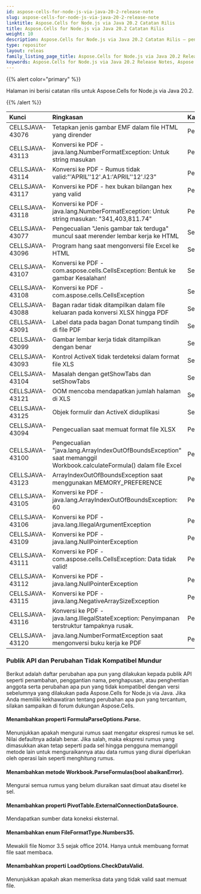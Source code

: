```yaml
---
id: aspose-cells-for-node-js-via-java-20-2-release-note
slug: aspose-cells-for-node-js-via-java-20-2-release-note
linktitle: Aspose.Cells for Node.js via Java 20.2 Catatan Rilis
title: Aspose.Cells for Node.js via Java 20.2 Catatan Rilis
weight: 10
description: Aspose.Cells for Node.js via Java 20.2 Catatan Rilis – penyempurnaan terkini, fitur baru, dan perbaikan
type: repositor
layout: releas
family_listing_page_title: Aspose.Cells for Node.js via Java 20.2 Release Note
keywords: Aspose.Cells for Node.js via Java 20.2 Release Notes, Aspose.Cells for Node.js via Java 20.2 updates and fixe
---
```

{{% alert color="primary" %}} 

Halaman ini berisi catatan rilis untuk Aspose.Cells for Node.js via Java 20.2.

{{% /alert %}} 

|**Kunci**|**Ringkasan**|**Kategori**|
| :- | :- | :- |
|CELLSJAVA-43076|Tetapkan jenis gambar EMF dalam file HTML yang dirender|Peningkatan|
|CELLSJAVA-43113|Konversi ke PDF - java.lang.NumberFormatException: Untuk string masukan|Peningkatan|
|CELLSJAVA-43114|Konversi ke PDF - Rumus tidak valid:"'APRIL''12'.A1:'APRIL''12'.I23"|Peningkatan|
|CELLSJAVA-43117|Konversi ke PDF - hex bukan bilangan hex yang valid|Peningkatan|
|CELLSJAVA-43118|Konversi ke PDF - java.lang.NumberFormatException: Untuk string masukan: "341,403,811.74"|Peningkatan|
|CELLSJAVA-43077|Pengecualian "Jenis gambar tak terduga" muncul saat merender lembar kerja ke HTML|Serangga|
|CELLSJAVA-43096|Program hang saat mengonversi file Excel ke HTML|Serangga|
|CELLSJAVA-43107|Konversi ke PDF - com.aspose.cells.CellsException: Bentuk ke gambar Kesalahan!|Serangga|
|CELLSJAVA-43108|Konversi ke PDF - com.aspose.cells.CellsException|Serangga|
|CELLSJAVA-43088|Bagan radar tidak ditampilkan dalam file keluaran pada konversi XLSX hingga PDF|Serangga|
|CELLSJAVA-43091|Label data pada bagan Donat tumpang tindih di file PDF|Serangga|
|CELLSJAVA-43099|Gambar lembar kerja tidak ditampilkan dengan benar|Serangga|
|CELLSJAVA-43093|Kontrol ActiveX tidak terdeteksi dalam format file XLS|Serangga|
|CELLSJAVA-43104|Masalah dengan getShowTabs dan setShowTabs|Serangga|
|CELLSJAVA-43121|OOM mencoba mendapatkan jumlah halaman di XLS|Serangga|
|CELLSJAVA-43125|Objek formulir dan ActiveX diduplikasi|Serangga|
|CELLSJAVA-43094|Pengecualian saat memuat format file XLSX|Pengecualian|
|CELLSJAVA-43100|Pengecualian "java.lang.ArrayIndexOutOfBoundsException" saat memanggil Workbook.calculateFormula() dalam file Excel|Pengecualian|
|CELLSJAVA-43123|ArrayIndexOutOfBoundsException saat menggunakan MEMORY_PREFERENCE|Pengecualian|
|CELLSJAVA-43105|Konversi ke PDF - java.lang.ArrayIndexOutOfBoundsException: 60|Pengecualian|
|CELLSJAVA-43106|Konversi ke PDF - java.lang.IllegalArgumentException|Pengecualian|
|CELLSJAVA-43109|Konversi ke PDF - java.lang.NullPointerException|Pengecualian|
|CELLSJAVA-43111|Konversi ke PDF - com.aspose.cells.CellsException: Data tidak valid!|Pengecualian|
|CELLSJAVA-43112|Konversi ke PDF - java.lang.NullPointerException|Pengecualian|
|CELLSJAVA-43115|Konversi ke PDF - java.lang.NegativeArraySizeException|Pengecualian|
|CELLSJAVA-43116|Konversi ke PDF - java.lang.IllegalStateException: Penyimpanan terstruktur tampaknya rusak.|Pengecualian|
|CELLSJAVA-43120|java.lang.NumberFormatException saat mengonversi buku kerja ke PDF|Pengecualian|
###  **Publik API dan Perubahan Tidak Kompatibel Mundur**
Berikut adalah daftar perubahan apa pun yang dilakukan kepada publik API seperti penambahan, penggantian nama, penghapusan, atau penghentian anggota serta perubahan apa pun yang tidak kompatibel dengan versi sebelumnya yang dilakukan pada Aspose.Cells for Node.js via Java. Jika Anda memiliki kekhawatiran tentang perubahan apa pun yang tercantum, silakan sampaikan di forum dukungan Aspose.Cells.
####  **Menambahkan properti FormulaParseOptions.Parse.**
Menunjukkan apakah mengurai rumus saat mengatur ekspresi rumus ke sel. Nilai defaultnya adalah benar. Jika salah, maka ekspresi rumus yang dimasukkan akan tetap seperti pada sel hingga pengguna memanggil metode lain untuk menguraikannya atau data rumus yang diurai diperlukan oleh operasi lain seperti menghitung rumus.
####  **Menambahkan metode Workbook.ParseFormulas(bool abaikanError).**
Mengurai semua rumus yang belum diuraikan saat dimuat atau disetel ke sel.
####  **Menambahkan properti PivotTable.ExternalConnectionDataSource.**
Mendapatkan sumber data koneksi eksternal.
####  **Menambahkan enum FileFormatType.Numbers35.**
Mewakili file Nomor 3.5 sejak office 2014. Hanya untuk membuang format file saat membaca.
####  **Menambahkan properti LoadOptions.CheckDataValid.**
Menunjukkan apakah akan memeriksa data yang tidak valid saat memuat file.

